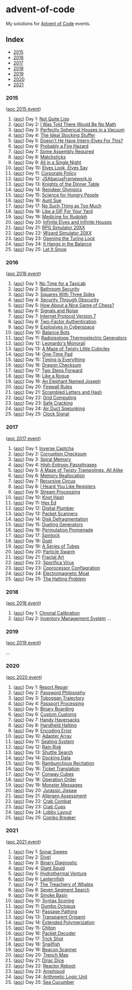# advent-of-code

My solutions for [Advent of Code](https://adventofcode.com/) events.


## Index

- [2015](#2015)
- [2016](#2016)
- [2017](#2017)
- [2018](#2018)
- [2019](#2019)
- [2020](#2020)
- [2021](#2021)


### 2015

([aoc 2015 event](https://adventofcode.com/2015))

1. ([aoc](https://adventofcode.com/2015/day/1)) Day 1: [Not Quite Lisp](y2015/day01_floors.py)
2. ([aoc](https://adventofcode.com/2015/day/2)) Day 2: [I Was Told There Would Be No Math](y2015/day02_wrapping.py)
3. ([aoc](https://adventofcode.com/2015/day/3)) Day 3: [Perfectly Spherical Houses in a Vacuum](y2015/day03_houses.py)
4. ([aoc](https://adventofcode.com/2015/day/4)) Day 4: [The Ideal Stocking Stuffer](y2015/day04_md5.py)
5. ([aoc](https://adventofcode.com/2015/day/5)) Day 5: [Doesn't He Have Intern-Elves For This?](y2015/day05_naughty.py)
6. ([aoc](https://adventofcode.com/2015/day/6)) Day 6: [Probably a Fire Hazard](y2015/day06_lights.py)
7. ([aoc](https://adventofcode.com/2015/day/7)) Day 7: [Some Assembly Required](y2015/day07_logic_wires.py)
8. ([aoc](https://adventofcode.com/2015/day/8)) Day 8: [Matchsticks](y2015/day08_strings.py)
9. ([aoc](https://adventofcode.com/2015/day/9)) Day 9: [All in a Single Night](y2015/day09_traveling.py)
10. ([aoc](https://adventofcode.com/2015/day/10)) Day 10: [Elves Look, Elves Say](y2015/day10_look_and_say.py)
11. ([aoc](https://adventofcode.com/2015/day/11)) Day 11: [Corporate Policy](y2015/day11_password.py)
12. ([aoc](https://adventofcode.com/2015/day/12)) Day 12: [JSAbacusFramework.io](y2015/day12_json.py)
13. ([aoc](https://adventofcode.com/2015/day/13)) Day 13: [Knights of the Dinner Table](y2015/day13_seating.py)
14. ([aoc](https://adventofcode.com/2015/day/14)) Day 14: [Reindeer Olympics](y2015/day14_racing.py)
15. ([aoc](https://adventofcode.com/2015/day/15)) Day 15: [Science for Hungry People](y2015/day15_recipe.py)
16. ([aoc](https://adventofcode.com/2015/day/16)) Day 16: [Aunt Sue](y2015/day16_aunts.py)
17. ([aoc](https://adventofcode.com/2015/day/17)) Day 17: [No Such Thing as Too Much](y2015/day17_containers.py)
18. ([aoc](https://adventofcode.com/2015/day/18)) Day 18: [Like a GIF For Your Yard](y2015/day18_life.py)
19. ([aoc](https://adventofcode.com/2015/day/19)) Day 19: [Medicine for Rudolph](y2015/day19_medicine.py)
20. ([aoc](https://adventofcode.com/2015/day/20)) Day 20: [Infinite Elves and Infinite Houses](y2015/day20_houses.py)
21. ([aoc](https://adventofcode.com/2015/day/21)) Day 21: [RPG Simulator 20XX](y2015/day21_rpg.py)
22. ([aoc](https://adventofcode.com/2015/day/22)) Day 22: [Wizard Simulator 20XX](y2015/day22_rpg_spells.py)
23. ([aoc](https://adventofcode.com/2015/day/23)) Day 23: [Opening the Turing Lock](y2015/day23_turing.py)
24. ([aoc](https://adventofcode.com/2015/day/24)) Day 24: [It Hangs in the Balance](y2015/day24_balancing.py)
25. ([aoc](https://adventofcode.com/2015/day/25)) Day 25: [Let It Snow](y2015/day25_secret.py)


### 2016

([aoc 2016 event](https://adventofcode.com/2016))

1. ([aoc](https://adventofcode.com/2016/day/1)) Day 1: [No Time for a Taxicab](y2016/day01_walk.py)
2. ([aoc](https://adventofcode.com/2016/day/2)) Day 2: [Bathroom Security](y2016/day02_keypad.py)
3. ([aoc](https://adventofcode.com/2016/day/3)) Day 3: [Squares With Three Sides](y2016/day03_triangles.py)
4. ([aoc](https://adventofcode.com/2016/day/4)) Day 4: [Security Through Obscurity](y2016/day04_rooms.py)
5. ([aoc](https://adventofcode.com/2016/day/5)) Day 5: [How About a Nice Game of Chess?](y2016/day05_md5.py)
6. ([aoc](https://adventofcode.com/2016/day/6)) Day 6: [Signals and Noise](y2016/day06_repcode.py)
7. ([aoc](https://adventofcode.com/2016/day/7)) Day 7: [Internet Protocol Version 7](y2016/day07_ipv7.py)
8. ([aoc](https://adventofcode.com/2016/day/8)) Day 8: [Two-Factor Authentication](y2016/day08_led.py)
9. ([aoc](https://adventofcode.com/2016/day/9)) Day 9: [Explosives in Cyberspace](y2016/day09_compression.py)
10. ([aoc](https://adventofcode.com/2016/day/10)) Day 10: [Balance Bots](y2016/day10_bots.py)
11. ([aoc](https://adventofcode.com/2016/day/11)) Day 11: [Radioisotope Thermoelectric Generators](y2016/day11_elevator.py)
12. ([aoc](https://adventofcode.com/2016/day/12)) Day 12: [Leonardo's Monorail](y2016/day12_assembler.py)
13. ([aoc](https://adventofcode.com/2016/day/13)) Day 13: [A Maze of Twisty Little Cubicles](y2016/day13_infinimaze.py)
14. ([aoc](https://adventofcode.com/2016/day/14)) Day 14: [One-Time Pad](y2016/day14_onetime.py)
15. ([aoc](https://adventofcode.com/2016/day/15)) Day 15: [Timing is Everything](y2016/day15_discs.py)
16. ([aoc](https://adventofcode.com/2016/day/16)) Day 16: [Dragon Checksum](y2016/day16_dragon.py)
17. ([aoc](https://adventofcode.com/2016/day/17)) Day 17: [Two Steps Forward](y2016/day17_md5_doors.py)
18. ([aoc](https://adventofcode.com/2016/day/18)) Day 18: [Like a Rogue](y2016/day18_traps.py)
19. ([aoc](https://adventofcode.com/2016/day/19)) Day 19: [An Elephant Named Joseph](y2016/day19_white_elephant.py)
20. ([aoc](https://adventofcode.com/2016/day/20)) Day 20: [Firewall Rules](y2016/day20_firewall.py)
21. ([aoc](https://adventofcode.com/2016/day/21)) Day 21: [Scrambled Letters and Hash](y2016/day21_scrambling.py)
22. ([aoc](https://adventofcode.com/2016/day/22)) Day 22: [Grid Computing](y2016/day22_disk_grid.py)
23. ([aoc](https://adventofcode.com/2016/day/23)) Day 23: [Safe Cracking](y2016/day23_asm_toggle.py)
24. ([aoc](https://adventofcode.com/2016/day/24)) Day 24: [Air Duct Spelunking](y2016/day24_tsp.py)
25. ([aoc](https://adventofcode.com/2016/day/25)) Day 25: [Clock Signal](y2016/day25_clock.py)


### 2017

([aoc 2017 event](https://adventofcode.com/2017))

1. ([aoc](https://adventofcode.com/2017/day/1)) Day 1: [Inverse Captcha](y2017/day01_captcha.py)
2. ([aoc](https://adventofcode.com/2017/day/2)) Day 2: [Corruption Checksum](y2017/day02_spreadsheet.py)
3. ([aoc](https://adventofcode.com/2017/day/3)) Day 3: [Spiral Memory](y2017/day03_spiral.py)
4. ([aoc](https://adventofcode.com/2017/day/4)) Day 4: [High-Entropy Passphrases](y2017/day04_passphrase.py)
5. ([aoc](https://adventofcode.com/2017/day/5)) Day 5: [A Maze of Twisty Trampolines, All Alike](y2017/day05_jumps.py)
6. ([aoc](https://adventofcode.com/2017/day/6)) Day 6: [Memory Reallocation](y2017/day06_realloc.py)
7. ([aoc](https://adventofcode.com/2017/day/7)) Day 7: [Recursive Circus](y2017/day07_tower.py)
8. ([aoc](https://adventofcode.com/2017/day/8)) Day 8: [I Heard You Like Registers](y2017/day08_registers.py)
9. ([aoc](https://adventofcode.com/2017/day/9)) Day 9: [Stream Processing](y2017/day09_garbage.py)
10. ([aoc](https://adventofcode.com/2017/day/10)) Day 10: [Knot Hash](y2017/day10_knots.py)
11. ([aoc](https://adventofcode.com/2017/day/11)) Day 11: [Hex Ed](y2017/day11_hex.py)
12. ([aoc](https://adventofcode.com/2017/day/12)) Day 12: [Digital Plumber](y2017/day12_pipes.py)
13. ([aoc](https://adventofcode.com/2017/day/13)) Day 13: [Packet Scanners](y2017/day13_scanners.py)
14. ([aoc](https://adventofcode.com/2017/day/14)) Day 14: [Disk Defragmentation](y2017/day14_defrag.py)
15. ([aoc](https://adventofcode.com/2017/day/15)) Day 15: [Dueling Generators](y2017/day15_generators.py)
16. ([aoc](https://adventofcode.com/2017/day/16)) Day 16: [Permutation Promenade](y2017/day16_dance.py)
17. ([aoc](https://adventofcode.com/2017/day/17)) Day 17: [Spinlock](y2017/day17_spinlock.py)
18. ([aoc](https://adventofcode.com/2017/day/18)) Day 18: [Duet](y2017/day18_duet.py)
19. ([aoc](https://adventofcode.com/2017/day/19)) Day 19: [A Series of Tubes](y2017/day19_route.py)
20. ([aoc](https://adventofcode.com/2017/day/20)) Day 20: [Particle Swarm](y2017/day20_particles.py)
21. ([aoc](https://adventofcode.com/2017/day/21)) Day 21: [Fractal Art](y2017/day21_fractal.py)
22. ([aoc](https://adventofcode.com/2017/day/22)) Day 22: [Sporifica Virus](y2017/day22_virus.py)
23. ([aoc](https://adventofcode.com/2017/day/23)) Day 23: [Coprocessor Conflagration](y2017/day23_optim.py)
24. ([aoc](https://adventofcode.com/2017/day/24)) Day 24: [Electromagnetic Moat](y2017/day24_bridge.py)
25. ([aoc](https://adventofcode.com/2017/day/25)) Day 25: [The Halting Problem](y2017/day25_turing.py)


### 2018

([aoc 2018 event](https://adventofcode.com/2018))

1. ([aoc](https://adventofcode.com/2018/day/1)) Day 1: [Chronal Calibration](y2018/day01_freq.py)
2. ([aoc](https://adventofcode.com/2018/day/2)) Day 2: [Inventory Management System](y2018/day02_tags.py)
...


### 2019

([aoc 2019 event](https://adventofcode.com/2019))

...


### 2020

([aoc 2020 event](https://adventofcode.com/2020))

1. ([aoc](https://adventofcode.com/2020/day/1)) Day 1: [Report Repair](y2020/day01_expense.py)
2. ([aoc](https://adventofcode.com/2020/day/2)) Day 2: [Password Philosophy](y2020/day02_passwords.py)
3. ([aoc](https://adventofcode.com/2020/day/3)) Day 3: [Toboggan Trajectory](y2020/day03_toboggan.py)
4. ([aoc](https://adventofcode.com/2020/day/4)) Day 4: [Passport Processing](y2020/day04_passports.py)
5. ([aoc](https://adventofcode.com/2020/day/5)) Day 5: [Binary Boarding](y2020/day05_boarding.py)
6. ([aoc](https://adventofcode.com/2020/day/6)) Day 6: [Custom Customs](y2020/day06_customs.py)
7. ([aoc](https://adventofcode.com/2020/day/7)) Day 7: [Handy Haversacks](y2020/day07_bags.py)
8. ([aoc](https://adventofcode.com/2020/day/8)) Day 8: [Handheld Halting](y2020/day08_prog_loop.py)
9. ([aoc](https://adventofcode.com/2020/day/9)) Day 9: [Encoding Error](y2020/day09_sums.py)
10. ([aoc](https://adventofcode.com/2020/day/10)) Day 10: [Adapter Array](y2020/day10_adapters.py)
11. ([aoc](https://adventofcode.com/2020/day/11)) Day 11: [Seating System](y2020/day11_seats.py)
12. ([aoc](https://adventofcode.com/2020/day/12)) Day 12: [Rain Risk](y2020/day12_navigation.py)
13. ([aoc](https://adventofcode.com/2020/day/13)) Day 13: [Shuttle Search](y2020/day13_buses.py)
14. ([aoc](https://adventofcode.com/2020/day/14)) Day 14: [Docking Data](y2020/day14_bitmask.py)
15. ([aoc](https://adventofcode.com/2020/day/15)) Day 15: [Rambunctious Recitation](y2020/day15_memory_game.py)
16. ([aoc](https://adventofcode.com/2020/day/16)) Day 16: [Ticket Translation](y2020/day16_tickets.py)
17. ([aoc](https://adventofcode.com/2020/day/17)) Day 17: [Conway Cubes](y2020/day17_hyperlife.py)
18. ([aoc](https://adventofcode.com/2020/day/18)) Day 18: [Operation Order](y2020/day18_arithmetics.py)
19. ([aoc](https://adventofcode.com/2020/day/19)) Day 19: [Monster Messages](y2020/day19_grammar.py)
20. ([aoc](https://adventofcode.com/2020/day/20)) Day 20: [Jurassic Jigsaw](y2020/day20_jigsaw.py)
21. ([aoc](https://adventofcode.com/2020/day/21)) Day 21: [Allergen Assessment](y2020/day21_allergens.py)
22. ([aoc](https://adventofcode.com/2020/day/22)) Day 22: [Crab Combat](y2020/day22_cards.py)
23. ([aoc](https://adventofcode.com/2020/day/23)) Day 23: [Crab Cups](y2020/day23_cups.py)
24. ([aoc](https://adventofcode.com/2020/day/24)) Day 24: [Lobby Layout](y2020/day24_hex.py)
25. ([aoc](https://adventofcode.com/2020/day/25)) Day 25: [Combo Breaker](y2020/day25_key.py)


### 2021

([aoc 2021 event](https://adventofcode.com/2021))

1. ([aoc](https://adventofcode.com/2021/day/1)) Day 1: [Sonar Sweep](y2021/day01_sonar.py)
2. ([aoc](https://adventofcode.com/2021/day/2)) Day 2: [Dive!](y2021/day02_dive.py)
3. ([aoc](https://adventofcode.com/2021/day/3)) Day 3: [Binary Diagnostic](y2021/day03_bits.py)
4. ([aoc](https://adventofcode.com/2021/day/4)) Day 4: [Giant Squid](y2021/day04_bingo.py)
5. ([aoc](https://adventofcode.com/2021/day/5)) Day 5: [Hydrothermal Venture](y2021/day05_lines.py)
6. ([aoc](https://adventofcode.com/2021/day/6)) Day 6: [Lanternfish](y2021/day06_spawn.py)
7. ([aoc](https://adventofcode.com/2021/day/7)) Day 7: [The Treachery of Whales](y2021/day07_align.py)
8. ([aoc](https://adventofcode.com/2021/day/8)) Day 8: [Seven Segment Search](y2021/day08_seg7.py)
9. ([aoc](https://adventofcode.com/2021/day/9)) Day 9: [Smoke Basin](y2021/day09_basins.py)
10. ([aoc](https://adventofcode.com/2021/day/10)) Day 10: [Syntax Scoring](y2021/day10_syntax.py)
11. ([aoc](https://adventofcode.com/2021/day/11)) Day 11: [Dumbo Octopus](y2021/day11_flashes.py)
12. ([aoc](https://adventofcode.com/2021/day/12)) Day 12: [Passage Pathing](y2021/day12_caves.py)
13. ([aoc](https://adventofcode.com/2021/day/13)) Day 13: [Transparent Origami](y2021/day13_folding.py)
14. ([aoc](https://adventofcode.com/2021/day/14)) Day 14: [Extended Polymerization](y2021/day14_polymer.py)
15. ([aoc](https://adventofcode.com/2021/day/15)) Day 15: [Chiton](y2021/day15_risk.py)
16. ([aoc](https://adventofcode.com/2021/day/16)) Day 16: [Packet Decoder](y2021/day16_packets.py)
17. ([aoc](https://adventofcode.com/2021/day/17)) Day 17: [Trick Shot](y2021/day17_shooting.py)
18. ([aoc](https://adventofcode.com/2021/day/18)) Day 18: [Snailfish](y2021/day18_numbers.py)
19. ([aoc](https://adventofcode.com/2021/day/19)) Day 19: [Beacon Scanner](y2021/day19_scanners.py)
20. ([aoc](https://adventofcode.com/2021/day/20)) Day 20: [Trench Map](y2021/day20_enhance.py)
21. ([aoc](https://adventofcode.com/2021/day/21)) Day 21: [Dirac Dice](y2021/day21_dice.py)
22. ([aoc](https://adventofcode.com/2021/day/22)) Day 22: [Reactor Reboot](y2021/day22_cubes.py)
23. ([aoc](https://adventofcode.com/2021/day/23)) Day 23: [Amphipod](y2021/day23_organize.py)
24. ([aoc](https://adventofcode.com/2021/day/24)) Day 24: [Arithmetic Logic Unit](y2021/day24_decompile.py)
25. ([aoc](https://adventofcode.com/2021/day/25)) Day 25: [Sea Cucumber](y2021/day25_cucumbers.py)
